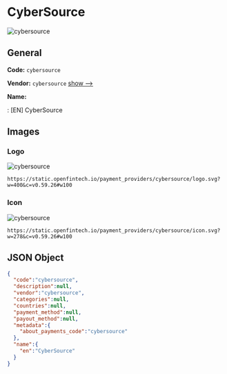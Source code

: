 
# CyberSource 
![cybersource](https://static.openfintech.io/payment_providers/cybersource/logo.svg?w=400&c=v0.59.26#w100)  

## General 
 
**Code:** `cybersource` 
 
**Vendor:** `cybersource` [show -->](/vendors/cybersource/) 
 
**Name:** 
 
:	[EN] CyberSource 
 

## Images 

### Logo 
 
![cybersource](https://static.openfintech.io/payment_providers/cybersource/logo.svg?w=400&c=v0.59.26#w100)  

```
https://static.openfintech.io/payment_providers/cybersource/logo.svg?w=400&c=v0.59.26#w100
```  

### Icon 
 
![cybersource](https://static.openfintech.io/payment_providers/cybersource/icon.svg?w=278&c=v0.59.26#w100)  

```
https://static.openfintech.io/payment_providers/cybersource/icon.svg?w=278&c=v0.59.26#w100
```  

## JSON Object 

```json
{
  "code":"cybersource",
  "description":null,
  "vendor":"cybersource",
  "categories":null,
  "countries":null,
  "payment_method":null,
  "payout_method":null,
  "metadata":{
    "about_payments_code":"cybersource"
  },
  "name":{
    "en":"CyberSource"
  }
}
```  
